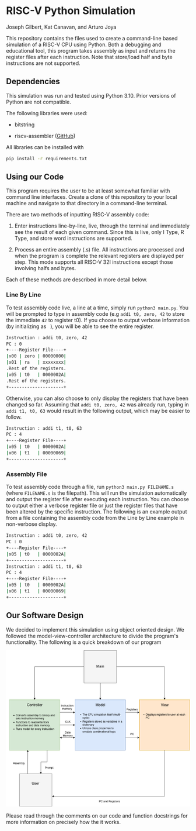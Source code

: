 # RISC-V Python Simulation

Joseph Gilbert, Kat Canavan, and Arturo Joya

This repository contains the files used to create a command-line based simulation of a RISC-V CPU using Python. Both a debugging and educational tool, this program takes assembly as input and returns the register files after each instruction. Note that store/load half and byte instructions are not supported.

## Dependencies

This simulation was run and tested using Python 3.10. Prior versions of Python are not compatible.

The following libraries were used:

- bitstring 

- riscv-assembler ([GitHub](https://github.com/kcelebi/riscv-assembler))

All libraries can be installed with

```bash
pip install -r requirements.txt
```

## Using our Code

This program requires the user to be at least somewhat familiar with command line interfaces. Create a clone of this repository to your local machine and navigate to that directory in a command-line terminal. 

There are two methods of inputting RISC-V assembly code:

1. Enter instructions line-by-line, live, through the terminal and immediately see the result of each given command. Since this is live, only I Type, R Type, and store word instructions are supported.

2. Process an entire assembly (.s) file. All instructions are processed and when the program is complete the relevant registers are displayed per step. This mode supports all RISC-V 32I instructions except those involving halfs and bytes. 

Each of these methods are described in more detail below.

### Line By Line

To test assembly code live, a line at a time, simply run `python3 main.py`. You will be prompted to type in assembly code (e.g `addi t0, zero, 42` to store the immediate  `42` to register t0). If you choose to output verbose information (by initializing as ` `), you will be able to see the entire register.

```bash
Instruction : addi t0, zero, 42
PC : 0
+----Register File----+
|x00 | zero | 00000000|
|x01 | ra   | xxxxxxxx|
.Rest of the registers.
|x05 | t0   | 0000002A|
.Rest of the registers.
+---------------------+
```

Otherwise, you can also choose to only display the registers that have been changed so far. Assuming that `addi t0, zero, 42` was already run, typing in `addi t1, t0, 63` would result in the following output, which may be easier to follow.

```bash
Instruction : addi t1, t0, 63
PC : 4
+----Register File----+
|x05 | t0   | 0000002A|
|x06 | t1   | 00000069|
+---------------------+
```

### Assembly File

To test assembly code through a file, run `python3 main.py FILENAME.s` (where `FILENAME.s` is the filepath). This will run the simulation automatically and output the register file after executing each instruction. You can choose to output either a verbose register file or just the register files that have been altered by the specific instruction. The following is an example output from a file containing the assembly code from the Line by Line example in non-verbose display.

```bash
Instruction : addi t0, zero, 42
PC : 0
+----Register File----+
|x05 | t0   | 0000002A|
+---------------------+
Instruction : addi t1, t0, 63
PC : 4
+----Register File----+
|x05 | t0   | 0000002A|
|x06 | t1   | 00000069|
+---------------------+
```

## Our Software Design

We decided to implement this simulation using object oriented design. We followed the model-view-controller architecture to divide the program's functionality. The following is a quick breakdown of our program

![MCV Diagram](MVC.png)

Please read through the comments on our code and function docstrings for more information on precisely how the it works.
